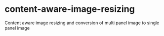 # content-aware-image-resizing
Content aware image resizing and conversion of multi panel image to single panel image
